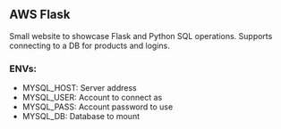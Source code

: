 ## AWS Flask

Small website to showcase Flask and Python SQL operations. Supports connecting to a DB for products and logins. 

### ENVs: 
- MYSQL_HOST: Server address
- MYSQL_USER: Account to connect as 
- MYSQL_PASS: Account password to use
- MYSQL_DB: Database to mount